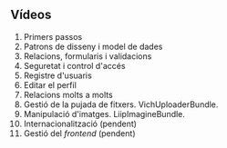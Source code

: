 ## Vídeos

1. Primers passos
2. Patrons de disseny i model de dades
3. Relacions, formularis i validacions
4. Seguretat i control d'accés
5. Registre d'usuaris
6. Editar el perfil
7. Relacions molts a molts
8. Gestió de la pujada de fitxers. VichUploaderBundle.
9. Manipulació d'imatges. LiipImagineBundle.
10. Internacionalització (pendent)
11. Gestió del _frontend_ (pendent)